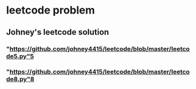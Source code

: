 # leetcode problem


## Johney's leetcode solution 

### "https://github.com/johney4415/leetcode/blob/master/leetcode5.py"5

### "https://github.com/johney4415/leetcode/blob/master/leetcode8.py"8